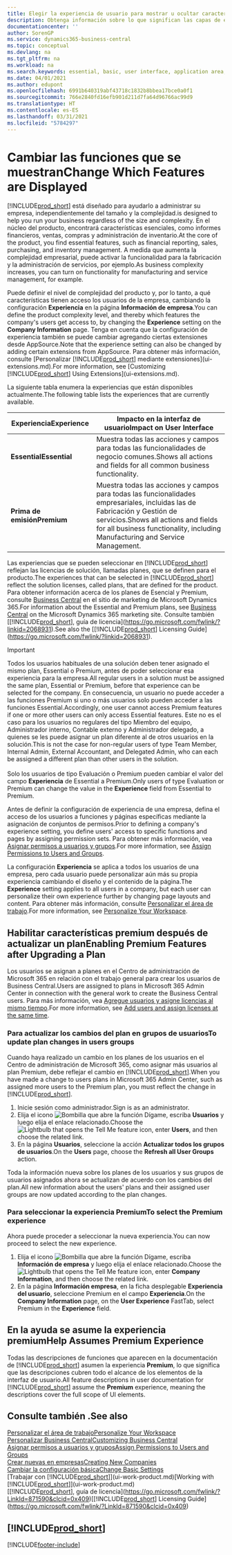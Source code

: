 ```yaml
---
title: Elegir la experiencia de usuario para mostrar u ocultar características avanzadas | Documentos de Microsoft
description: Obtenga información sobre lo que significan las capas de experiencia de usuario Esencial y Premium para la interfaz de usuario, las áreas de aplicación y su empresa.
documentationcenter: ''
author: SorenGP
ms.service: dynamics365-business-central
ms.topic: conceptual
ms.devlang: na
ms.tgt_pltfrm: na
ms.workload: na
ms.search.keywords: essential, basic, user interface, application area, experience
ms.date: 04/01/2021
ms.author: edupont
ms.openlocfilehash: 6991b640319abf43718c1832b8bbea17bce0a0f1
ms.sourcegitcommit: 766e2840fd16efb901d211d7fa64d96766ac99d9
ms.translationtype: HT
ms.contentlocale: es-ES
ms.lasthandoff: 03/31/2021
ms.locfileid: "5784297"
---
```

# <a name="change-which-features-are-displayed"></a><span data-ttu-id="54ddd-103">Cambiar las funciones que se muestran</span><span class="sxs-lookup"><span data-stu-id="54ddd-103">Change Which Features are Displayed</span></span>
[!INCLUDE[prod_short](includes/prod_short.md)] <span data-ttu-id="54ddd-104">está diseñado para ayudarlo a administrar su empresa, independientemente del tamaño y la complejidad.</span><span class="sxs-lookup"><span data-stu-id="54ddd-104">is designed to help you run your business regardless of the size and complexity.</span></span> <span data-ttu-id="54ddd-105">En el núcleo del producto, encontrará características esenciales, como informes financieros, ventas, compras y administración de inventario.</span><span class="sxs-lookup"><span data-stu-id="54ddd-105">At the core of the product, you find essential features, such as financial reporting, sales, purchasing, and inventory management.</span></span> <span data-ttu-id="54ddd-106">A medida que aumenta la complejidad empresarial, puede activar la funcionalidad para la fabricación y la administración de servicios, por ejemplo.</span><span class="sxs-lookup"><span data-stu-id="54ddd-106">As business complexity increases, you can turn on functionality for manufacturing and service management, for example.</span></span>

<span data-ttu-id="54ddd-107">Puede definir el nivel de complejidad del producto y, por lo tanto, a qué características tienen acceso los usuarios de la empresa, cambiando la configuración **Experiencia** en la página **Información de empresa**.</span><span class="sxs-lookup"><span data-stu-id="54ddd-107">You can define the product complexity level, and thereby which features the company's users get access to, by changing the **Experience** setting on the **Company Information** page.</span></span> <span data-ttu-id="54ddd-108">Tenga en cuenta que la configuración de experiencia también se puede cambiar agregando ciertas extensiones desde AppSource.</span><span class="sxs-lookup"><span data-stu-id="54ddd-108">Note that the experience setting can also be changed by adding certain extensions from AppSource.</span></span> <span data-ttu-id="54ddd-109">Para obtener más información, consulte [Personalizar [!INCLUDE[prod_short](includes/prod_short.md)] mediante extensiones](ui-extensions.md).</span><span class="sxs-lookup"><span data-stu-id="54ddd-109">For more information, see [Customizing [!INCLUDE[prod_short](includes/prod_short.md)] Using Extensions](ui-extensions.md).</span></span>

<span data-ttu-id="54ddd-110">La siguiente tabla enumera la experiencias que están disponibles actualmente.</span><span class="sxs-lookup"><span data-stu-id="54ddd-110">The following table lists the experiences that are currently available.</span></span>

| <span data-ttu-id="54ddd-111">Experiencia</span><span class="sxs-lookup"><span data-stu-id="54ddd-111">Experience</span></span> | <span data-ttu-id="54ddd-112">Impacto en la interfaz de usuario</span><span class="sxs-lookup"><span data-stu-id="54ddd-112">Impact on User Interface</span></span> |
| --- | --- |
| <span data-ttu-id="54ddd-113">**Essential**</span><span class="sxs-lookup"><span data-stu-id="54ddd-113">**Essential**</span></span> |<span data-ttu-id="54ddd-114">Muestra todas las acciones y campos para todas las funcionalidades de negocio comunes.</span><span class="sxs-lookup"><span data-stu-id="54ddd-114">Shows all actions and fields for all common business functionality.</span></span>|
| <span data-ttu-id="54ddd-115">**Prima de emisión**</span><span class="sxs-lookup"><span data-stu-id="54ddd-115">**Premium**</span></span> |<span data-ttu-id="54ddd-116">Muestra todas las acciones y campos para todas las funcionalidades empresariales, incluidas las de Fabricación y Gestión de servicios.</span><span class="sxs-lookup"><span data-stu-id="54ddd-116">Shows all actions and fields for all business functionality, including Manufacturing and Service Management.</span></span>|

<span data-ttu-id="54ddd-117">Las experiencias que se pueden seleccionar en [!INCLUDE[prod_short](includes/prod_short.md)] reflejan las licencias de solución, llamadas planes, que se definen para el producto.</span><span class="sxs-lookup"><span data-stu-id="54ddd-117">The experiences that can be selected in [!INCLUDE[prod_short](includes/prod_short.md)] reflect the solution licenses, called plans, that are defined for the product.</span></span> <span data-ttu-id="54ddd-118">Para obtener información acerca de los planes de Esencial y Premium, consulte [Business Central](https://go.microsoft.com/fwlink/?linkid=870242) en el sitio de marketing de Microsoft Dynamics 365.</span><span class="sxs-lookup"><span data-stu-id="54ddd-118">For information about the Essential and Premium plans, see [Business Central](https://go.microsoft.com/fwlink/?linkid=870242) on the Microsoft Dynamics 365 marketing site.</span></span> <span data-ttu-id="54ddd-119">Consulte también [[!INCLUDE[prod_short](includes/prod_short.md)], guía de licencia](https://go.microsoft.com/fwlink/?linkid=2068931).</span><span class="sxs-lookup"><span data-stu-id="54ddd-119">See also the [[!INCLUDE[prod_short](includes/prod_short.md)] Licensing Guide](https://go.microsoft.com/fwlink/?linkid=2068931).</span></span>

> [!IMPORTANT]  
> <span data-ttu-id="54ddd-120">Todos los usuarios habituales de una solución deben tener asignado el mismo plan, Essential o Premium, antes de poder seleccionar esa experiencia para la empresa.</span><span class="sxs-lookup"><span data-stu-id="54ddd-120">All regular users in a solution must be assigned the same plan, Essential or Premium, before that experience can be selected for the company.</span></span> <span data-ttu-id="54ddd-121">En consecuencia, un usuario no puede acceder a las funciones Premium si uno o más usuarios solo pueden acceder a las funciones Essential.</span><span class="sxs-lookup"><span data-stu-id="54ddd-121">Accordingly, one user cannot access Premium features if one or more other users can only access Essential features.</span></span> <span data-ttu-id="54ddd-122">Este no es el caso para los usuarios no regulares del tipo Miembro del equipo, Administrador interno, Contable externo y Administrador delegado, a quienes se les puede asignar un plan diferente al de otros usuarios en la solución.</span><span class="sxs-lookup"><span data-stu-id="54ddd-122">This is not the case for non-regular users of type Team Member, Internal Admin, External Accountant, and Delegated Admin, who can each be assigned a different plan than other users in the solution.</span></span><br /><br /> <span data-ttu-id="54ddd-123">Solo los usuarios de tipo Evaluación o Premium pueden cambiar el valor del campo **Experiencia** de Essential a Premium.</span><span class="sxs-lookup"><span data-stu-id="54ddd-123">Only users of type Evaluation or Premium can change the value in the **Experience** field from Essential to Premium.</span></span>

<span data-ttu-id="54ddd-124">Antes de definir la configuración de experiencia de una empresa, defina el acceso de los usuarios a funciones y páginas específicas mediante la asignación de conjuntos de permisos.</span><span class="sxs-lookup"><span data-stu-id="54ddd-124">Prior to defining a company's experience setting, you define users' access to specific functions and pages by assigning permission sets.</span></span> <span data-ttu-id="54ddd-125">Para obtener más información, vea [Asignar permisos a usuarios y grupos](ui-define-granular-permissions.md).</span><span class="sxs-lookup"><span data-stu-id="54ddd-125">For more information, see [Assign Permissions to Users and Groups](ui-define-granular-permissions.md).</span></span>

<span data-ttu-id="54ddd-126">La configuración **Experiencia** se aplica a todos los usuarios de una empresa, pero cada usuario puede personalizar aún más su propia experiencia cambiando el diseño y el contenido de la página.</span><span class="sxs-lookup"><span data-stu-id="54ddd-126">The **Experience** setting applies to all users in a company, but each user can personalize their own experience further by changing page layouts and content.</span></span> <span data-ttu-id="54ddd-127">Para obtener más información, consulte [Personalizar el área de trabajo](ui-personalization-user.md).</span><span class="sxs-lookup"><span data-stu-id="54ddd-127">For more information, see [Personalize Your Workspace](ui-personalization-user.md).</span></span>

## <a name="enabling-premium-features-after-upgrading-a-plan"></a><span data-ttu-id="54ddd-128">Habilitar características premium después de actualizar un plan</span><span class="sxs-lookup"><span data-stu-id="54ddd-128">Enabling Premium Features after Upgrading a Plan</span></span>
<span data-ttu-id="54ddd-129">Los usuarios se asignan a planes en el Centro de administración de Microsoft 365 en relación con el trabajo general para crear los usuarios de Business Central.</span><span class="sxs-lookup"><span data-stu-id="54ddd-129">Users are assigned to plans in Microsoft 365 Admin Center in connection with the general work to create the Business Central users.</span></span> <span data-ttu-id="54ddd-130">Para más información, vea [Agregue usuarios y asigne licencias al mismo tiempo](/microsoft-365/admin/add-users/add-users?view=o365-worldwide&preserve-view=true).</span><span class="sxs-lookup"><span data-stu-id="54ddd-130">For more information, see [Add users and assign licenses at the same time](/microsoft-365/admin/add-users/add-users?view=o365-worldwide&preserve-view=true).</span></span>

### <a name="to-update-plan-changes-in-users-groups"></a><span data-ttu-id="54ddd-131">Para actualizar los cambios del plan en grupos de usuarios</span><span class="sxs-lookup"><span data-stu-id="54ddd-131">To update plan changes in users groups</span></span>
<span data-ttu-id="54ddd-132">Cuando haya realizado un cambio en los planes de los usuarios en el Centro de administración de Microsoft 365, como asignar más usuarios al plan Premium, debe reflejar el cambio en [!INCLUDE[prod_short](includes/prod_short.md)].</span><span class="sxs-lookup"><span data-stu-id="54ddd-132">When you have made a change to users plans in Microsoft 365 Admin Center, such as assigned more users to the Premium plan, you must reflect the change in [!INCLUDE[prod_short](includes/prod_short.md)].</span></span>

1. <span data-ttu-id="54ddd-133">Inicie sesión como administrador.</span><span class="sxs-lookup"><span data-stu-id="54ddd-133">Sign is as an administrator.</span></span>
2. <span data-ttu-id="54ddd-134">Elija el icono ![Bombilla que abre la función Dígame](media/ui-search/search_small.png "Dígame qué desea hacer"), escriba **Usuarios** y luego elija el enlace relacionado.</span><span class="sxs-lookup"><span data-stu-id="54ddd-134">Choose the ![Lightbulb that opens the Tell Me feature](media/ui-search/search_small.png "Tell me what you want to do") icon, enter **Users**, and then choose the related link.</span></span>
3. <span data-ttu-id="54ddd-135">En la página **Usuarios**, seleccione la acción **Actualizar todos los grupos de usuarios**.</span><span class="sxs-lookup"><span data-stu-id="54ddd-135">On the **Users** page, choose the **Refresh all User Groups** action.</span></span>

<span data-ttu-id="54ddd-136">Toda la información nueva sobre los planes de los usuarios y sus grupos de usuarios asignados ahora se actualizan de acuerdo con los cambios del plan.</span><span class="sxs-lookup"><span data-stu-id="54ddd-136">All new information about the users' plans and their assigned user groups are now updated according to the plan changes.</span></span>

### <a name="to-select-the-premium-experience"></a><span data-ttu-id="54ddd-137">Para seleccionar la experiencia Premium</span><span class="sxs-lookup"><span data-stu-id="54ddd-137">To select the Premium experience</span></span>
<span data-ttu-id="54ddd-138">Ahora puede proceder a seleccionar la nueva experiencia.</span><span class="sxs-lookup"><span data-stu-id="54ddd-138">You can now proceed to select the new experience.</span></span>
1. <span data-ttu-id="54ddd-139">Elija el icono ![Bombilla que abre la función Dígame](media/ui-search/search_small.png "Dígame qué desea hacer"), escriba **Información de empresa** y luego elija el enlace relacionado.</span><span class="sxs-lookup"><span data-stu-id="54ddd-139">Choose the ![Lightbulb that opens the Tell Me feature](media/ui-search/search_small.png "Tell me what you want to do") icon, enter **Company Information**, and then choose the related link.</span></span>
2. <span data-ttu-id="54ddd-140">En la página **Información empresa**, en la ficha desplegable **Experiencia del usuario**, seleccione Premium en el campo **Experiencia**.</span><span class="sxs-lookup"><span data-stu-id="54ddd-140">On the **Company Information** page, on the **User Experience** FastTab, select Premium  in the **Experience** field.</span></span>

## <a name="help-assumes-premium-experience"></a><span data-ttu-id="54ddd-141">En la ayuda se asume la experiencia premium</span><span class="sxs-lookup"><span data-stu-id="54ddd-141">Help Assumes Premium Experience</span></span>
<span data-ttu-id="54ddd-142">Todas las descripciones de funciones que aparecen en la documentación de [!INCLUDE[prod_short](includes/prod_short.md)] asumen la experiencia **Premium**, lo que significa que las descripciones cubren todo el alcance de los elementos de la interfaz de usuario.</span><span class="sxs-lookup"><span data-stu-id="54ddd-142">All feature descriptions in user documentation for [!INCLUDE[prod_short](includes/prod_short.md)] assume the **Premium** experience, meaning the descriptions cover the full scope of UI elements.</span></span>

## <a name="see-also"></a><span data-ttu-id="54ddd-143">Consulte también .</span><span class="sxs-lookup"><span data-stu-id="54ddd-143">See also</span></span>
[<span data-ttu-id="54ddd-144">Personalizar el área de trabajo</span><span class="sxs-lookup"><span data-stu-id="54ddd-144">Personalize Your Workspace</span></span>](ui-personalization-user.md)  
[<span data-ttu-id="54ddd-145">Personalizar Business Central</span><span class="sxs-lookup"><span data-stu-id="54ddd-145">Customizing Business Central</span></span>](ui-customizing-overview.md)  
[<span data-ttu-id="54ddd-146">Asignar permisos a usuarios y grupos</span><span class="sxs-lookup"><span data-stu-id="54ddd-146">Assign Permissions to Users and Groups</span></span>](ui-define-granular-permissions.md)  
[<span data-ttu-id="54ddd-147">Crear nuevas en empresas</span><span class="sxs-lookup"><span data-stu-id="54ddd-147">Creating New Companies</span></span>](about-new-company.md)  
[<span data-ttu-id="54ddd-148">Cambiar la configuración básica</span><span class="sxs-lookup"><span data-stu-id="54ddd-148">Change Basic Settings</span></span>](ui-change-basic-settings.md)  
<span data-ttu-id="54ddd-149">[Trabajar con [!INCLUDE[prod_short](includes/prod_short.md)]](ui-work-product.md)</span><span class="sxs-lookup"><span data-stu-id="54ddd-149">[Working with [!INCLUDE[prod_short](includes/prod_short.md)]](ui-work-product.md)</span></span>  
<span data-ttu-id="54ddd-150">[[!INCLUDE[prod_short](includes/prod_short.md)], guía de licencia](https://go.microsoft.com/fwlink/?LinkId=871590&clcid=0x409)</span><span class="sxs-lookup"><span data-stu-id="54ddd-150">[[!INCLUDE[prod_short](includes/prod_short.md)] Licensing Guide](https://go.microsoft.com/fwlink/?LinkId=871590&clcid=0x409)</span></span>

## [!INCLUDE[prod_short](includes/free_trial_md.md)]  


[!INCLUDE[footer-include](includes/footer-banner.md)]